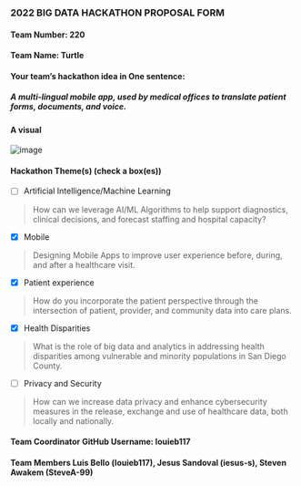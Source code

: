 ### 2022 BIG DATA HACKATHON PROPOSAL FORM

#### Team Number: 220  

#### Team Name: Turtle    
  
#### Your team’s hackathon idea in One sentence:
##### A multi-lingual mobile app, used by medical offices to translate patient forms, documents, and voice.   


#### A visual
![image](https://user-images.githubusercontent.com/84649546/194731156-5298cbe4-0685-46b7-8fda-08c7b8af95b9.png)



#### Hackathon Theme(s) (check a box(es))
- [ ] Artificial Intelligence/Machine Learning 
> How can we leverage AI/ML Algorithms to help support diagnostics, clinical decisions, and forecast staffing and hospital capacity?
- [X] Mobile
> Designing Mobile Apps to improve user experience before, during, and after a healthcare visit.
- [X] Patient experience
> How do you incorporate the patient perspective through the intersection of patient, provider, and community data into care plans.
- [X] Health Disparities
> What is the role of big data and analytics in addressing health disparities among vulnerable and minority populations in San Diego County.
- [ ] Privacy and Security
> How can we increase data privacy and enhance cybersecurity measures in the release, exchange and use of healthcare data, both locally and nationally.

#### Team Coordinator GitHub Username: louieb117

#### Team Members Luis Bello (louieb117), Jesus Sandoval (iesus-s), Steven Awakem (SteveA-99) 
